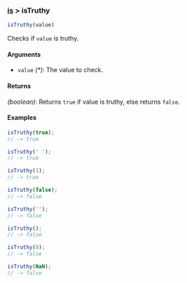 ### [is](../) > isTruthy

```js
isTruthy(value)
```

Checks if `value` is truthy.

#### Arguments

- `value` _(*)_: The value to check.

#### Returns

_(boolean)_: Returns `true` if value is truthy, else returns `false`.

#### Examples
```js
isTruthy(true);
// -> true

isTruthy(' ');
// -> true

isTruthy(1);
// -> true

isTruthy(false);
// -> false

isTruthy('');
// -> false

isTruthy();
// -> false

isTruthy(0);
// -> false

isTruthy(NaN);
// -> false
```
